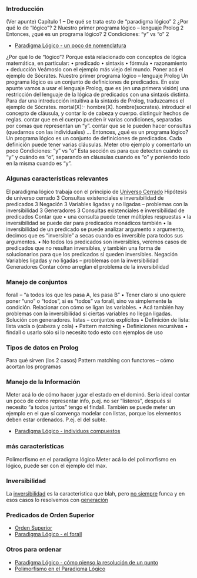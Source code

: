 ### Introducción

(Ver apunte) Capítulo 1 – De qué se trata esto de “paradigma lógico” 2 ¿Por qué lo de “lógico”? 2 Nuestro primer programa lógico – lenguaje Prolog 2 Entonces, ¿qué es un programa lógico? 2 Condiciones: “y” vs “o” 2

-   [Paradigma Lógico - un poco de nomenclatura](paradigma-logico---un-poco-de-nomenclatura.md)

¿Por qué lo de “lógico”? Porque está relacionado con conceptos de lógica matemática, en particular: • predicado • sintaxis • fórmula • razonamiento • deducción Veámoslo con el ejemplo más viejo del mundo. Poner acá el ejemplo de Sócrates. Nuestro primer programa lógico – lenguaje Prolog Un programa lógico es un conjunto de definiciones de predicados. En este apunte vamos a usar el lenguaje Prolog, que es (en una primera visión) una restricción del lenguaje de la lógica de predicados con una sintaxis distinta. Para dar una introducción intuitiva a la sintaxis de Prolog, traduzcamos el ejemplo de Sócrates. mortal(X):- hombre(X). hombre(socrates). introducir el concepto de cláusula, y contar lo de cabeza y cuerpo. distinguir hechos de reglas. contar que en el cuerpo pueden ir varias condiciones, separadas por comas que representan un “y”. contar que se le pueden hacer consultas (quedarnos con las individuales) … Entonces, ¿qué es un programa lógico? Un programa lógico es un conjunto de definiciones de predicados. Cada definición puede tener varias cláusulas. Meter otro ejemplo y comentarlo un poco Condiciones: “y” vs “o” Esta sección es para que detecten cuándo es “y” y cuándo es “o”, separando en cláusulas cuando es “o” y poniendo todo en la misma cuando es “y”.

### Algunas características relevantes

El paradigma lógico trabaja con el principio de [Universo Cerrado](universo-cerrado.md) Hipótesis de universo cerrado 3 Consultas existenciales e inversibilidad de predicados 3 Negación 3 Variables ligadas y no ligadas – problemas con la inversibilidad 3 Generadores 3 Consultas existenciales e inversibilidad de predicados Contar que • una consulta puede tener múltiples respuestas • la inversibilidad se puede dar para predicados monádicos también • la inversibilidad de un predicado se puede analizar argumento x argumento, decimos que es “inversible” a secas cuando es inversible para todos sus argumentos. • No todos los predicados son inversibles, veremos casos de predicados que no resultan inversibles, y también una forma de solucionarlos para que los predicados sí queden inversibles. Negación Variables ligadas y no ligadas – problemas con la inversibilidad Generadores Contar cómo arreglan el problema de la inversibilidad

### Manejo de conjuntos

forall – “a todos los que les pasa A, les pasa B” • Tener claro si uno quiere poner “uno” o “todos”, si es “todos” va forall, sino va simplemente la condición. Relacionar con cómo se ligan las variables. • Acá también hay problemas con la inversibilidad si ciertas variables no llegan ligadas. Solución con generadores. listas – conjuntos explícitos • Definición de lista: lista vacía o (cabeza y cola) • Pattern matching • Definiciones recursivas • findall o usarlo sólo si lo necesito todo esto con ejemplos de uso

### Tipos de datos en Prolog

Para qué sirven (los 2 casos) Pattern matching con functores – cómo acortan los programas

### Manejo de la Información

Meter acá lo de cómo hacer jugar el estado en el dominó. Sería ideal contar un poco de cómo representar info, p.ej. no ser “listeros”, después si necesito “a todos juntos” tengo el findall. También se puede meter un ejemplo en el que sí convenga modelar con listas, porque los elementos deben estar ordenados. P.ej. el del subte.

-   [Paradigma Lógico - individuos compuestos](paradigma-logico---individuos-compuestos.md)

### más características

Polimorfismo en el paradigma lógico Meter acá lo del polimorfismo en lógico, puede ser con el ejemplo del max.

### Inversibilidad

La [inversibilidad](paradigma-logico---inversibilidad.md) es la característica que blah, pero [no siempre](paradigma-logico---casos-de-no-inversibilidad.md) funca y en esos casos lo resolvemos con [generación](paradigma-logico---generacion.md)

### Predicados de Orden Superior

-   [Orden Superior](orden-superior.md)
-   [Paradigma Lógico - el forall](paradigma-logico---el-forall.md)

### Otros para ordenar

-   [Paradigma Lógico - cómo pienso la resolución de un punto](paradigma-logico---como-pienso-la-resolucion-de-un-punto.md)
-   [Polimorfismo en el Paradigma Lógico](polimorfismo-en-el-paradigma-logico.md)

